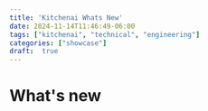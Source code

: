 ```yaml
---
title: 'Kitchenai Whats New'
date: 2024-11-14T11:46:49-06:00
tags: ["kitchenai", "technical", "engineering"]
categories: ["showcase"]
draft:  true
---
```


# What's new